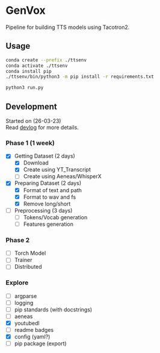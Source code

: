 # GenVox
Pipeline for building TTS models using Tacotron2.

## Usage
```bash
conda create --prefix ./ttsenv
conda activate ./ttsenv
conda install pip
./ttsenv/bin/python3 -m pip install -r requirements.txt

python3 run.py
```

## Development
Started on (26-03-23)  
Read [devlog](dev_log.md) for more details.  

### Phase 1 (1 week)
- [x] Getting Dataset (2 days)
  - [x] Download
  - [x] Create using YT_Transcript
  - [ ] Create using Aeneas/WhisperX
- [x] Preparing Dataset (2 days)
  - [x] Format of text and path
  - [x] Format to wav and fs
  - [x] Remove long/short
- [ ] Preprocessing (3 days)
  - [ ] Tokens/Vocab generation
  - [ ] Features generation

### Phase 2
- [ ] Torch Model
- [ ] Trainer
- [ ] Distributed

### Explore
- [ ] argparse
- [ ] logging
- [ ] pip standards (with docstrings)
- [ ] aeneas
- [x] youtubedl
- [ ] readme badges
- [x] config (yaml?)
- [ ] pip package (export)
